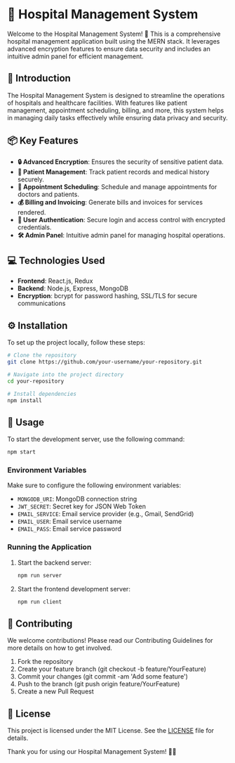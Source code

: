 # 🏥 Hospital Management System

Welcome to the Hospital Management System! 🎉 This is a comprehensive hospital management application built using the MERN stack. It leverages advanced encryption features to ensure data security and includes an intuitive admin panel for efficient management.

## 🚀 Introduction

The Hospital Management System is designed to streamline the operations of hospitals and healthcare facilities. With features like patient management, appointment scheduling, billing, and more, this system helps in managing daily tasks effectively while ensuring data privacy and security.

## 📦 Key Features

- **🔒 Advanced Encryption**: Ensures the security of sensitive patient data.
- **👥 Patient Management**: Track patient records and medical history securely.
- **📅 Appointment Scheduling**: Schedule and manage appointments for doctors and patients.
- **💰 Billing and Invoicing**: Generate bills and invoices for services rendered.
- **🔐 User Authentication**: Secure login and access control with encrypted credentials.
- **🛠️ Admin Panel**: Intuitive admin panel for managing hospital operations.

## 💻 Technologies Used

- **Frontend**: React.js, Redux
- **Backend**: Node.js, Express, MongoDB
- **Encryption**: bcrypt for password hashing, SSL/TLS for secure communications

## ⚙️ Installation

To set up the project locally, follow these steps:

```bash
# Clone the repository
git clone https://github.com/your-username/your-repository.git

# Navigate into the project directory
cd your-repository

# Install dependencies
npm install
```

## 📝 Usage

To start the development server, use the following command:

```bash
npm start
```

### Environment Variables

Make sure to configure the following environment variables:

- `MONGODB_URI`: MongoDB connection string
- `JWT_SECRET`: Secret key for JSON Web Token
- `EMAIL_SERVICE`: Email service provider (e.g., Gmail, SendGrid)
- `EMAIL_USER`: Email service username
- `EMAIL_PASS`: Email service password

### Running the Application

1. Start the backend server:
   ```bash
   npm run server
   ```

2. Start the frontend development server:
   ```bash
   npm run client
   ```

## 🙌 Contributing
We welcome contributions! Please read our Contributing Guidelines for more details on how to get involved.

1. Fork the repository
2. Create your feature branch (git checkout -b feature/YourFeature)
3. Commit your changes (git commit -am 'Add some feature')
4. Push to the branch (git push origin feature/YourFeature)
5. Create a new Pull Request

## 📄 License

This project is licensed under the MIT License. See the [LICENSE](LICENSE) file for details.

Thank you for using our Hospital Management System! 🚀🏥
```

